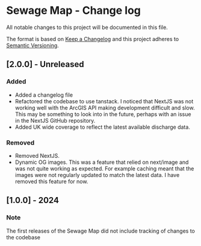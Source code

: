 # Sewage Map - Change log

All notable changes to this project will be documented in this file.

The format is based on [Keep a Changelog](http://keepachangelog.com/en/1.0.0/)
and this project adheres to [Semantic Versioning](http://semver.org/spec/v2.0.0.html).

## [2.0.0] - Unreleased

### Added
- Added a changelog file
- Refactored the codebase to use tanstack. I noticed that NextJS was not working well with the ArcGIS API making development difficult and slow. This may be something to look into in the future, perhaps with an issue in the NextJS GitHub repository.
- Added UK wide coverage to reflect the latest available discharge data.

### Removed
- Removed NextJS.
- Dynamic OG images. This was a feature that relied on next/image and was not quite working as expected. For example caching meant that the images were not regularly updated to match the latest data. I have removed this feature for now.

## [1.0.0] - 2024

### Note
The first releases of the Sewage Map did not include tracking of changes to the codebase
